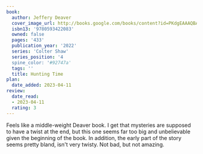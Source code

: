 ```yaml
---
book:
  author: Jeffery Deaver
  cover_image_url: http://books.google.com/books/content?id=PKdgEAAAQBAJ&printsec=frontcover&img=1&zoom=1&edge=curl&source=gbs_api
  isbn13: '9780593422083'
  owned: false
  pages: '433'
  publication_year: '2022'
  series: 'Colter Shaw'
  series_position: '4
  spine_color: '#92747a'
  tags: ''
  title: Hunting Time
plan:
  date_added: 2023-04-11
review:
  date_read:
  - 2023-04-11
  rating: 3
---
```

Feels like a middle-weight Deaver book. I get that mysteries are supposed to have a twist at the end, but this one seems far too big and unbelievable given the beginning of the book. In addition, the early part of the story seems pretty bland, isn't very twisty. Not bad, but not amazing.
